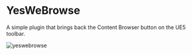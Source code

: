 # YesWeBrowse
A simple plugin that brings back the Content Browser button on the UE5 toolbar.

![yeswebrowse](https://user-images.githubusercontent.com/789284/217759122-7932e42c-fbab-4445-aee6-e09bb7b57bfd.png)
